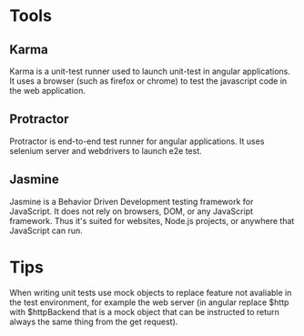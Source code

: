 # Tools

## Karma

Karma is a unit-test runner used to launch unit-test in angular applications. It uses a browser (such as firefox or chrome) to test the javascript code in the web application.

## Protractor

Protractor is end-to-end test runner for angular applications. It uses selenium server and webdrivers to launch e2e test.

## Jasmine

Jasmine is a Behavior Driven Development testing framework for JavaScript. It does not rely on browsers, DOM, or any JavaScript framework. Thus it's suited for websites, Node.js projects, or anywhere that JavaScript can run.

# Tips 

When writing unit tests use mock objects to replace feature not avaliable in the test environment, for example the web server (in angular replace $http with $httpBackend that is a mock object that can be instructed to return always the same thing from the get request). 
